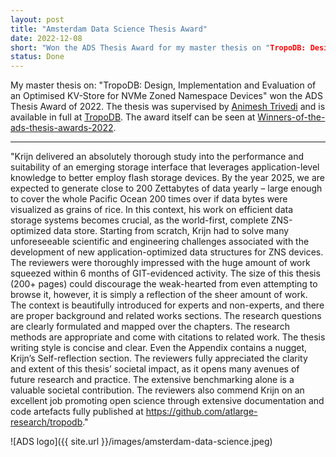 ```yaml
---
layout: post
title: "Amsterdam Data Science Thesis Award"
date: 2022-12-08
short: "Won the ADS Thesis Award for my master thesis on "TropoDB: Design, Implementation and Evaluation of an Optimised KV-Store for NVMe Zoned Namespace Devices""
status: Done
---
```


My master thesis on: "TropoDB: Design, Implementation and Evaluation of an Optimised KV-Store for NVMe Zoned Namespace Devices" won the ADS Thesis Award of 2022. The thesis was supervised by [Animesh Trivedi](https://animeshtrivedi.github.io/) and is available in full at [TropoDB](https://krien.github.io/publications/2022-08-26-tropodb.html). The award itself can be seen at [Winners-of-the-ads-thesis-awards-2022](https://amsterdamdatascience.nl/news/winners-of-the-ads-thesis-awards-2022/).

---

"Krijn delivered an absolutely thorough study into the performance and suitability of an emerging storage interface that leverages application-level knowledge to better employ flash storage devices. By the year 2025, we are expected to generate close to 200 Zettabytes of data yearly – large enough to cover the whole Pacific Ocean 200 times over if data bytes were visualized as grains of rice. In this context, his work on efficient data storage systems becomes crucial, as the world-first, complete ZNS-optimized data store. Starting from scratch, Krijn had to solve many unforeseeable scientific and engineering challenges associated with the development of new application-optimized data structures for ZNS devices. The reviewers were thoroughly impressed with the huge amount of work squeezed within 6 months of GIT-evidenced activity. The size of this thesis (200+ pages) could discourage the weak-hearted from even attempting to browse it, however, it is simply a reflection of the sheer amount of work. The context is beautifully introduced for experts and non-experts, and there are proper background and related works sections. The research questions are clearly formulated and mapped over the chapters. The research methods are appropriate and come with citations to related work. The thesis writing style is concise and clear. Even the Appendix contains a nugget, Krijn’s Self-reflection section. The reviewers fully appreciated the clarity and extent of this thesis’ societal impact, as it opens many avenues of future research and practice. The extensive benchmarking alone is a valuable societal contribution. The reviewers also commend Krijn on an excellent job promoting open science through extensive documentation and code artefacts fully published at https://github.com/atlarge-research/tropodb."


![ADS logo]({{ site.url }}/images/amsterdam-data-science.jpeg)
